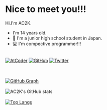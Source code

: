   # Nice to meet you!!!
  Hi.I'm AC2K.
  - I'm 14 years old.
  - 🏫 I'm a junior high school student in Japan.
  - 💻 I'm compective programmer!!!
 
  \
  [![AtCoder](https://cp-logo.vercel.app/atcoder/AC2K)](https://atcoder.jp/users/AC2K)   [![GitHub](https://img.shields.io/github/followers/AC2-K.svg?style=social&label=followers&maxAge=2592000)](https://github.com/AC2-K?tab=followers)   [![Twitter](https://img.shields.io/twitter/follow/ac2000_cp?style=social)](https://twitter.com/ac2000_cp "Twitter")
  
  \
  \
  [![GitHub Graph](https://github-profile-summary-cards.vercel.app/api/cards/profile-details?username=AC2-K&theme=dracula)](https://github.com/AC2-K/github-readme-stats)
  \
  \
  ![AC2K's GitHub stats](https://github-readme-stats.vercel.app/api?username=AC2-K&theme=dracula)
  \
  \
  [![Top Langs](https://github-readme-stats.vercel.app/api/top-langs/?username=AC2-K&theme=dracula)](https://github.com/AC2-K/github-readme-stats)

